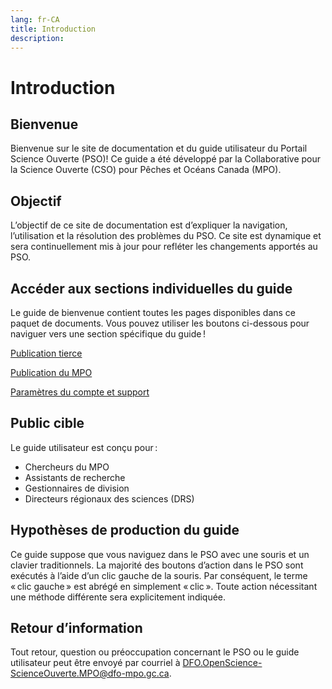```yaml
---
lang: fr-CA
title: Introduction
description:
---
```


# Introduction

## Bienvenue

Bienvenue sur le site de documentation et du guide utilisateur du Portail Science Ouverte (PSO)! Ce guide a été développé par la Collaborative pour la Science Ouverte (CSO) pour Pêches et Océans Canada (MPO).

## Objectif

L’objectif de ce site de documentation est d’expliquer la navigation, l’utilisation et la résolution des problèmes du PSO. Ce site est dynamique et sera continuellement mis à jour pour refléter les changements apportés au PSO.

## Accéder aux sections individuelles du guide

Le guide de bienvenue contient toutes les pages disponibles dans ce paquet de documents. Vous pouvez utiliser les boutons ci-dessous pour naviguer vers une section spécifique du guide !

[Publication tierce](/fr/third-party/manuscript-record-form)

[Publication du MPO](/fr/dfo/manuscript-record-form)

[Paramètres du compte et support](/fr/account/account-security)

## Public cible

Le guide utilisateur est conçu pour :
- Chercheurs du MPO
- Assistants de recherche
- Gestionnaires de division
- Directeurs régionaux des sciences (DRS)

## Hypothèses de production du guide

Ce guide suppose que vous naviguez dans le PSO avec une souris et un clavier traditionnels. La majorité des boutons d’action dans le PSO sont exécutés à l’aide d’un clic gauche de la souris. Par conséquent, le terme « clic gauche » est abrégé en simplement « clic ». Toute action nécessitant une méthode différente sera explicitement indiquée.

## Retour d’information

Tout retour, question ou préoccupation concernant le PSO ou le guide utilisateur peut être envoyé par courriel à [DFO.OpenScience-ScienceOuverte.MPO@dfo-mpo.gc.ca](mailto:DFO.OpenScience-ScienceOuverte.MPO@dfo-mpo.gc.ca).
